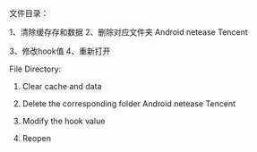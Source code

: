 文件目录：
    
1、清除缓存存和数据
2、删除对应文件夹
    Android
    netease
    Tencent
    
3、修改hook值
4、重新打开

File Directory:

1. Clear cache and data 
2. Delete the corresponding folder Android netease Tencent

3. Modify the hook value
4. Reopen
